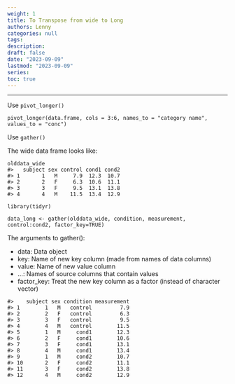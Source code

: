 ```yaml
---
weight: 1
title: To Transpose from wide to Long
authors: Lenny
categories: null
tags: 
description: 
draft: false
date: "2023-09-09"
lastmod: "2023-09-09"
series:
toc: true
---
```



<!--more-->
---

Use `pivot_longer()`

```
pivot_longer(data.frame, cols = 3:6, names_to = "category name", values_to = "conc")
```



Use `gather()`

The wide data frame looks like:
```
olddata_wide
#>   subject sex control cond1 cond2
#> 1       1   M     7.9  12.3  10.7
#> 2       2   F     6.3  10.6  11.1
#> 3       3   F     9.5  13.1  13.8
#> 4       4   M    11.5  13.4  12.9

```

```
library(tidyr)

data_long <- gather(olddata_wide, condition, measurement, control:cond2, factor_key=TRUE)

```

The arguments to gather():
 - data: Data object
 - key: Name of new key column (made from names of data columns)
 - value: Name of new value column
 - ...: Names of source columns that contain values
 - factor_key: Treat the new key column as a factor (instead of character vector)
 
```
#>    subject sex condition measurement
#> 1        1   M   control         7.9
#> 2        2   F   control         6.3
#> 3        3   F   control         9.5
#> 4        4   M   control        11.5
#> 5        1   M     cond1        12.3
#> 6        2   F     cond1        10.6
#> 7        3   F     cond1        13.1
#> 8        4   M     cond1        13.4
#> 9        1   M     cond2        10.7
#> 10       2   F     cond2        11.1
#> 11       3   F     cond2        13.8
#> 12       4   M     cond2        12.9

```

